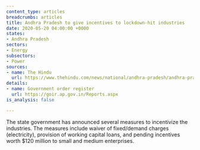 ```yaml
---
content_type: articles
breadcrumbs: articles
title: Andhra Pradesh to give incentives to lockdown-hit industries
date: 2020-05-20 04:00:00 +0000
states:
- Andhra Pradesh
sectors:
- Energy
subsectors:
- Power
sources:
- name: The Hindu
  url: https://www.thehindu.com/news/national/andhra-pradesh/andhra-pradesh-to-give-incentives-to-lockdown-hit-industries/article31599246.ece
details:
- name: Government order register
  url: https://goir.ap.gov.in/Reports.aspx
is_analysis: false

---
```

The state government has announced several measures to incentivize the industries. The measures include waiver of fixed/demand charges (electricity), provision of working capital loans, and pending incentives worth $120 million to small and medium enterprises.
